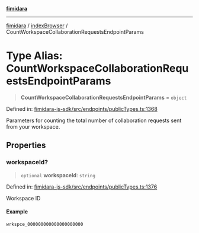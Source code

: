 [**fimidara**](../../README.md)

***

[fimidara](../../modules.md) / [indexBrowser](../README.md) / CountWorkspaceCollaborationRequestsEndpointParams

# Type Alias: CountWorkspaceCollaborationRequestsEndpointParams

> **CountWorkspaceCollaborationRequestsEndpointParams** = `object`

Defined in: [fimidara-js-sdk/src/endpoints/publicTypes.ts:1368](https://github.com/softkave/fimidara/blob/feac071900ab8644442d355e5cb5db9df2f34600/fimidara-js-sdk/src/endpoints/publicTypes.ts#L1368)

Parameters for counting the total number of collaboration requests sent from your workspace.

## Properties

### workspaceId?

> `optional` **workspaceId**: `string`

Defined in: [fimidara-js-sdk/src/endpoints/publicTypes.ts:1376](https://github.com/softkave/fimidara/blob/feac071900ab8644442d355e5cb5db9df2f34600/fimidara-js-sdk/src/endpoints/publicTypes.ts#L1376)

Workspace ID

#### Example

```
wrkspce_000000000000000000000
```
